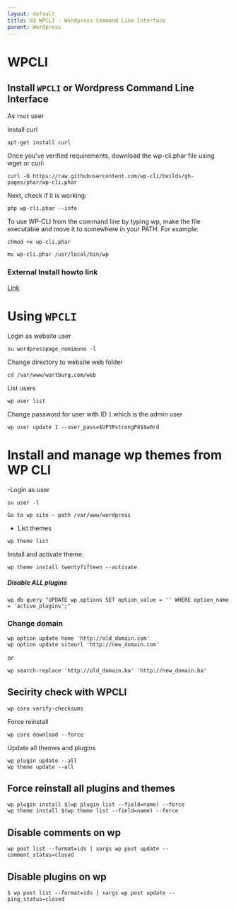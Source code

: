 ```yaml
---
layout: default
title: 03 WPCLI - Wordpress Command Line Interface      
parent: Wordpress
---
```

# WPCLI

## Install `WPCLI` or Wordpress Command Line Interface

As `root` user

Install curl

````
apt-get install curl
````
Once you’ve verified requirements, download the wp-cli.phar file using wget or curl:

````
curl -O https://raw.githubusercontent.com/wp-cli/builds/gh-pages/phar/wp-cli.phar
````

Next, check if it is working:


````
php wp-cli.phar --info
````

To use WP-CLI from the command line by typing wp, make the file executable and move it to somewhere in your PATH. For example:

````
chmod +x wp-cli.phar
````

````
mv wp-cli.phar /usr/local/bin/wp
````

### External Install howto link

[Link](https://make.wordpress.org/cli/handbook/installing/)





# Using `WPCLI`

Login as website user

````
su wordpresspage_nomimono -l
````

Change directory to website web folder

````
cd /var/www/wartburg.com/web
````

List users

````
wp user list
````

Change password for user with ID `1` which is the admin user

````
wp user update 1 --user_pass=$UP3RstrongP4$$w0rd
````



# Install and manage wp themes from WP CLI

-Login as user

```
su user -l
```

```
Go to wp site — path /var/www/wordpress
```

- List themes

```
wp theme list
```

Install and activate theme:

```
wp theme install twentyfifteen --activate
```

##### Disable ALL plugins

````
wp db query "UPDATE wp_options SET option_value = '' WHERE option_name = 'active_plugins';"
``````


### Change domain


````
wp option update home 'http://old_domain.com'
wp option update siteurl 'http://new_domain.com'
````

or

````
wp search-replace 'http://old_domain.ba' 'http://new_domain.ba'
````


## Secirity check with WPCLI


````
wp core verify-checksums
````

Force reinstall

````
wp core download --force
````

Update all themes and plugins

````
wp plugin update --all
wp theme update --all
````


## Force reinstall all plugins and themes

````
wp plugin install $(wp plugin list --field=name) --force
wp theme install $(wp theme list --field=name) --force
````

## Disable comments on wp
```
wp post list --format=ids | xargs wp post update --comment_status=closed
```

## Disable plugins on wp
```
$ wp post list --format=ids | xargs wp post update --ping_status=closed
```
